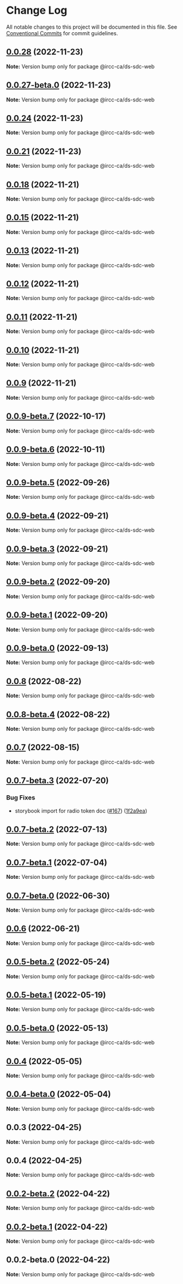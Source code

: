 # Change Log

All notable changes to this project will be documented in this file.
See [Conventional Commits](https://conventionalcommits.org) for commit guidelines.

## [0.0.28](https://github.com/IRCC-ca/ds-sdc/compare/@ircc-ca/ds-sdc-web@0.0.24...@ircc-ca/ds-sdc-web@0.0.28) (2022-11-23)

**Note:** Version bump only for package @ircc-ca/ds-sdc-web

## [0.0.27-beta.0](https://github.com/IRCC-ca/ds-sdc/compare/@ircc-ca/ds-sdc-web@0.0.24...@ircc-ca/ds-sdc-web@0.0.27-beta.0) (2022-11-23)

**Note:** Version bump only for package @ircc-ca/ds-sdc-web

## [0.0.24](https://github.com/IRCC-ca/ds-sdc/compare/@ircc-ca/ds-sdc-web@0.0.21...@ircc-ca/ds-sdc-web@0.0.24) (2022-11-23)

**Note:** Version bump only for package @ircc-ca/ds-sdc-web

## [0.0.21](https://github.com/IRCC-ca/ds-sdc/compare/@ircc-ca/ds-sdc-web@0.0.18...@ircc-ca/ds-sdc-web@0.0.21) (2022-11-23)

**Note:** Version bump only for package @ircc-ca/ds-sdc-web

## [0.0.18](https://github.com/IRCC-ca/ds-sdc/compare/@ircc-ca/ds-sdc-web@0.0.15...@ircc-ca/ds-sdc-web@0.0.18) (2022-11-21)

**Note:** Version bump only for package @ircc-ca/ds-sdc-web

## [0.0.15](https://github.com/IRCC-ca/ds-sdc/compare/@ircc-ca/ds-sdc-web@0.0.13...@ircc-ca/ds-sdc-web@0.0.15) (2022-11-21)

**Note:** Version bump only for package @ircc-ca/ds-sdc-web

## [0.0.13](https://github.com/IRCC-ca/ds-sdc/compare/@ircc-ca/ds-sdc-web@0.0.12...@ircc-ca/ds-sdc-web@0.0.13) (2022-11-21)

**Note:** Version bump only for package @ircc-ca/ds-sdc-web

## [0.0.12](https://github.com/IRCC-ca/ds-sdc/compare/@ircc-ca/ds-sdc-web@0.0.11...@ircc-ca/ds-sdc-web@0.0.12) (2022-11-21)

**Note:** Version bump only for package @ircc-ca/ds-sdc-web

## [0.0.11](https://github.com/IRCC-ca/ds-sdc/compare/@ircc-ca/ds-sdc-web@0.0.10...@ircc-ca/ds-sdc-web@0.0.11) (2022-11-21)

**Note:** Version bump only for package @ircc-ca/ds-sdc-web

## [0.0.10](https://github.com/IRCC-ca/ds-sdc/compare/@ircc-ca/ds-sdc-web@0.0.9...@ircc-ca/ds-sdc-web@0.0.10) (2022-11-21)

**Note:** Version bump only for package @ircc-ca/ds-sdc-web

## [0.0.9](https://github.com/IRCC-ca/ds-sdc/compare/@ircc-ca/ds-sdc-web@0.0.8...@ircc-ca/ds-sdc-web@0.0.9) (2022-11-21)

**Note:** Version bump only for package @ircc-ca/ds-sdc-web

## [0.0.9-beta.7](https://github.com/IRCC-ca/ds-sdc/compare/@ircc-ca/ds-sdc-web@0.0.9-beta.6...@ircc-ca/ds-sdc-web@0.0.9-beta.7) (2022-10-17)

**Note:** Version bump only for package @ircc-ca/ds-sdc-web

## [0.0.9-beta.6](https://github.com/IRCC-ca/ds-sdc/compare/@ircc-ca/ds-sdc-web@0.0.9-beta.5...@ircc-ca/ds-sdc-web@0.0.9-beta.6) (2022-10-11)

**Note:** Version bump only for package @ircc-ca/ds-sdc-web

## [0.0.9-beta.5](https://github.com/IRCC-ca/ds-sdc/compare/@ircc-ca/ds-sdc-web@0.0.9-beta.4...@ircc-ca/ds-sdc-web@0.0.9-beta.5) (2022-09-26)

**Note:** Version bump only for package @ircc-ca/ds-sdc-web

## [0.0.9-beta.4](https://github.com/IRCC-ca/ds-sdc/compare/@ircc-ca/ds-sdc-web@0.0.9-beta.3...@ircc-ca/ds-sdc-web@0.0.9-beta.4) (2022-09-21)

**Note:** Version bump only for package @ircc-ca/ds-sdc-web

## [0.0.9-beta.3](https://github.com/IRCC-ca/ds-sdc/compare/@ircc-ca/ds-sdc-web@0.0.9-beta.2...@ircc-ca/ds-sdc-web@0.0.9-beta.3) (2022-09-21)

**Note:** Version bump only for package @ircc-ca/ds-sdc-web

## [0.0.9-beta.2](https://github.com/IRCC-ca/ds-sdc/compare/@ircc-ca/ds-sdc-web@0.0.9-beta.1...@ircc-ca/ds-sdc-web@0.0.9-beta.2) (2022-09-20)

**Note:** Version bump only for package @ircc-ca/ds-sdc-web

## [0.0.9-beta.1](https://github.com/IRCC-ca/ds-sdc/compare/@ircc-ca/ds-sdc-web@0.0.9-beta.0...@ircc-ca/ds-sdc-web@0.0.9-beta.1) (2022-09-20)

**Note:** Version bump only for package @ircc-ca/ds-sdc-web

## [0.0.9-beta.0](https://github.com/IRCC-ca/ds-sdc/compare/@ircc-ca/ds-sdc-web@0.0.8...@ircc-ca/ds-sdc-web@0.0.9-beta.0) (2022-09-13)

**Note:** Version bump only for package @ircc-ca/ds-sdc-web

## [0.0.8](https://github.com/IRCC-ca/ds-sdc/compare/@ircc-ca/ds-sdc-web@0.0.8-beta.4...@ircc-ca/ds-sdc-web@0.0.8) (2022-08-22)

**Note:** Version bump only for package @ircc-ca/ds-sdc-web

## [0.0.8-beta.4](https://github.com/IRCC-ca/ds-sdc/compare/@ircc-ca/ds-sdc-web@0.0.7...@ircc-ca/ds-sdc-web@0.0.8-beta.4) (2022-08-22)

**Note:** Version bump only for package @ircc-ca/ds-sdc-web

## [0.0.7](https://github.com/IRCC-ca/ds-sdc/compare/@ircc-ca/ds-sdc-web@0.0.6...@ircc-ca/ds-sdc-web@0.0.7) (2022-08-15)

**Note:** Version bump only for package @ircc-ca/ds-sdc-web

## [0.0.7-beta.3](https://github.com/IRCC-ca/ds-sdc/compare/@ircc-ca/ds-sdc-web@0.0.7-beta.2...@ircc-ca/ds-sdc-web@0.0.7-beta.3) (2022-07-20)

### Bug Fixes

- storybook import for radio token doc ([#167](https://github.com/IRCC-ca/ds-sdc/issues/167)) ([1f2a9ea](https://github.com/IRCC-ca/ds-sdc/commit/1f2a9ea82b56543e832bacf3567e7ec37de8eeb2))

## [0.0.7-beta.2](https://github.com/IRCC-ca/ds-sdc/compare/@ircc-ca/ds-sdc-web@0.0.6...@ircc-ca/ds-sdc-web@0.0.7-beta.2) (2022-07-13)

**Note:** Version bump only for package @ircc-ca/ds-sdc-web

## [0.0.7-beta.1](https://github.com/IRCC-ca/ds-sdc/compare/@ircc-ca/ds-sdc-web@0.0.7-beta.0...@ircc-ca/ds-sdc-web@0.0.7-beta.1) (2022-07-04)

**Note:** Version bump only for package @ircc-ca/ds-sdc-web

## [0.0.7-beta.0](https://github.com/IRCC-ca/ds-sdc/compare/@ircc-ca/ds-sdc-web@0.0.6...@ircc-ca/ds-sdc-web@0.0.7-beta.0) (2022-06-30)

**Note:** Version bump only for package @ircc-ca/ds-sdc-web

## [0.0.6](https://github.com/IRCC-ca/ds-sdc/compare/@ircc-ca/ds-sdc-web@0.0.4...@ircc-ca/ds-sdc-web@0.0.6) (2022-06-21)

**Note:** Version bump only for package @ircc-ca/ds-sdc-web

## [0.0.5-beta.2](https://github.com/IRCC-ca/ds-sdc/compare/@ircc-ca/ds-sdc-web@0.0.5-beta.1...@ircc-ca/ds-sdc-web@0.0.5-beta.2) (2022-05-24)

**Note:** Version bump only for package @ircc-ca/ds-sdc-web

## [0.0.5-beta.1](https://github.com/IRCC-ca/ds-sdc/compare/@ircc-ca/ds-sdc-web@0.0.5-beta.0...@ircc-ca/ds-sdc-web@0.0.5-beta.1) (2022-05-19)

**Note:** Version bump only for package @ircc-ca/ds-sdc-web

## [0.0.5-beta.0](https://github.com/IRCC-ca/ds-sdc/compare/@ircc-ca/ds-sdc-web@0.0.4...@ircc-ca/ds-sdc-web@0.0.5-beta.0) (2022-05-13)

**Note:** Version bump only for package @ircc-ca/ds-sdc-web

## [0.0.4](https://github.com/IRCC-ca/ds-sdc/compare/@ircc-ca/ds-sdc-web@0.0.3...@ircc-ca/ds-sdc-web@0.0.4) (2022-05-05)

**Note:** Version bump only for package @ircc-ca/ds-sdc-web

## [0.0.4-beta.0](https://github.com/IRCC-ca/ds-sdc/compare/@ircc-ca/ds-sdc-web@0.0.3...@ircc-ca/ds-sdc-web@0.0.4-beta.0) (2022-05-04)

**Note:** Version bump only for package @ircc-ca/ds-sdc-web

## 0.0.3 (2022-04-25)

**Note:** Version bump only for package @ircc-ca/ds-sdc-web

## 0.0.4 (2022-04-25)

**Note:** Version bump only for package @ircc-ca/ds-sdc-web

## [0.0.2-beta.2](https://github.com/ionic-team/stencil-component-starter/compare/@ircc-ca/ds-sdc-web@0.0.2-beta.1...@ircc-ca/ds-sdc-web@0.0.2-beta.2) (2022-04-22)

**Note:** Version bump only for package @ircc-ca/ds-sdc-web

## [0.0.2-beta.1](https://github.com/ionic-team/stencil-component-starter/compare/@ircc-ca/ds-sdc-web@0.0.2-beta.0...@ircc-ca/ds-sdc-web@0.0.2-beta.1) (2022-04-22)

**Note:** Version bump only for package @ircc-ca/ds-sdc-web

## 0.0.2-beta.0 (2022-04-22)

**Note:** Version bump only for package @ircc-ca/ds-sdc-web
